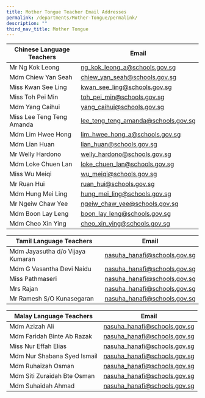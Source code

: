 ```yaml
---
title: Mother Tongue Teacher Email Addresses
permalink: /departments/Mother-Tongue/permalink/
description: ""
third_nav_title: Mother Tongue
---
```

| Chinese Language Teachers | Email |
| -------- | -------- |
| Mr Ng Kok Leong | [ng_kok_leong_a@schools.gov.sg](ng_kok_leong_a@schools.gov.sg)
| Mdm Chiew Yan Seah | [chiew_yan_seah@schools.gov.sg](chiew_yan_seah@schools.gov.sg)
| Miss Kwan See Ling | [kwan_see_ling@schools.gov.sg](kwan_see_ling@schools.gov.sg)
| Miss Toh Pei Min | [toh_pei_min@schools.gov.sg](toh_pei_min@schools.gov.sg)
| Mdm Yang Caihui | [yang_caihui@schools.gov.sg](yang_caihui@schools.gov.sg)
| Miss Lee Teng Teng Amanda | [lee_teng_teng_amanda@schools.gov.sg](lee_teng_teng_amanda@schools.gov.sg)
| Mdm Lim Hwee Hong | [lim_hwee_hong_a@schools.gov.sg](lim_hwee_hong_a@schools.gov.sg)
| Mdm Lian Huan | [lian_huan@schools.gov.sg](lian_huan@schools.gov.sg)
| Mr Welly Hardono | [welly_hardono@schools.gov.sg](welly_hardono@schools.gov.sg)
| Mdm Loke Chuen Lan | [loke_chuen_lan@schools.gov.sg](loke_chuen_lan@schools.gov.sg)
| Miss Wu Meiqi | [wu_meiqi@schools.gov.sg](wu_meiqi@schools.gov.sg)
| Mr Ruan Hui | [ruan_hui@schools.gov.sg](ruan_hui@schools.gov.sg)
| Mdm Hung Mei Ling | [hung_mei_ling@schools.gov.sg](hung_mei_ling@schools.gov.sg)
| Mr Ngeiw Chaw Yee | [ngeiw_chaw_yee@schools.gov.sg](ngeiw_chaw_yee@schools.gov.sg)
| Mdm Boon Lay Leng | [boon_lay_leng@schools.gov.sg](boon_lay_leng@schools.gov.sg)
| Mdm Cheo Xin Ying | [cheo_xin_ying@schools.gov.sg](cheo_xin_ying@schools.gov.sg)



| Tamil Language Teachers | Email |
| -------- | -------- |
| Mdm Jayasutha d/o Vijaya Kumaran | [nasuha_hanafi@schools.gov.sg](nasuha_hanafi@schools.gov.sg)
| Mdm G Vasantha Devi Naidu | [nasuha_hanafi@schools.gov.sg](nasuha_hanafi@schools.gov.sg)
| Miss Pathmaseri | [nasuha_hanafi@schools.gov.sg](nasuha_hanafi@schools.gov.sg)
| Mrs Rajan | [nasuha_hanafi@schools.gov.sg](nasuha_hanafi@schools.gov.sg)
| Mr Ramesh S/O Kunasegaran | [nasuha_hanafi@schools.gov.sg](nasuha_hanafi@schools.gov.sg)



| Malay Language Teachers | Email |
| -------- | -------- |
| Mdm Azizah Ali | [nasuha_hanafi@schools.gov.sg](nasuha_hanafi@schools.gov.sg)
| Mdm Faridah Binte Ab Razak | [nasuha_hanafi@schools.gov.sg](nasuha_hanafi@schools.gov.sg)
| Miss Nur Effah Elias | [nasuha_hanafi@schools.gov.sg](nasuha_hanafi@schools.gov.sg)
| Mdm Nur Shabana Syed Ismail | [nasuha_hanafi@schools.gov.sg](nasuha_hanafi@schools.gov.sg)
| Mdm Ruhaizah Osman | [nasuha_hanafi@schools.gov.sg](nasuha_hanafi@schools.gov.sg)
| Mdm Siti Zuraidah Bte Osman | [nasuha_hanafi@schools.gov.sg](nasuha_hanafi@schools.gov.sg)
| Mdm Suhaidah Ahmad | [nasuha_hanafi@schools.gov.sg](nasuha_hanafi@schools.gov.sg)